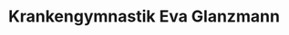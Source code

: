 ---
title: "Krankengymnastik Eva Glanzmann"
url: /offenburg/krankengymnastik-eva-glanzmann/
shop: Massage
---